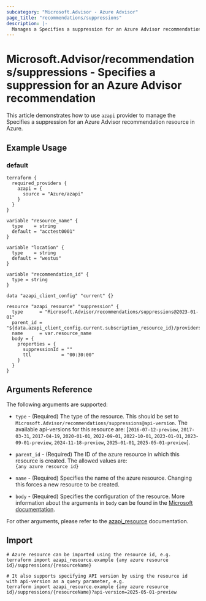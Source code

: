 ```yaml
---
subcategory: "Microsoft.Advisor - Azure Advisor"
page_title: "recommendations/suppressions"
description: |-
  Manages a Specifies a suppression for an Azure Advisor recommendation.
---
```


# Microsoft.Advisor/recommendations/suppressions - Specifies a suppression for an Azure Advisor recommendation

This article demonstrates how to use `azapi` provider to manage the Specifies a suppression for an Azure Advisor recommendation resource in Azure.

## Example Usage

### default

```hcl
terraform {
  required_providers {
    azapi = {
      source = "Azure/azapi"
    }
  }
}

variable "resource_name" {
  type    = string
  default = "acctest0001"
}

variable "location" {
  type    = string
  default = "westus"
}

variable "recommendation_id" {
  type = string
}

data "azapi_client_config" "current" {}

resource "azapi_resource" "suppression" {
  type      = "Microsoft.Advisor/recommendations/suppressions@2023-01-01"
  parent_id = "${data.azapi_client_config.current.subscription_resource_id}/providers/Microsoft.Advisor/recommendations/${var.recommendation_id}"
  name      = var.resource_name
  body = {
    properties = {
      suppressionId = ""
      ttl           = "00:30:00"
    }
  }
}

```



## Arguments Reference

The following arguments are supported:

* `type` - (Required) The type of the resource. This should be set to `Microsoft.Advisor/recommendations/suppressions@api-version`. The available api-versions for this resource are: [`2016-07-12-preview`, `2017-03-31`, `2017-04-19`, `2020-01-01`, `2022-09-01`, `2022-10-01`, `2023-01-01`, `2023-09-01-preview`, `2024-11-18-preview`, `2025-01-01`, `2025-05-01-preview`].

* `parent_id` - (Required) The ID of the azure resource in which this resource is created. The allowed values are:  
  `{any azure resource id}`

* `name` - (Required) Specifies the name of the azure resource. Changing this forces a new resource to be created.

* `body` - (Required) Specifies the configuration of the resource. More information about the arguments in `body` can be found in the [Microsoft documentation](https://learn.microsoft.com/en-us/azure/templates/Microsoft.Advisor/recommendations/suppressions?pivots=deployment-language-terraform).

For other arguments, please refer to the [azapi_resource](https://registry.terraform.io/providers/Azure/azapi/latest/docs/resources/resource) documentation.

## Import

 ```shell
 # Azure resource can be imported using the resource id, e.g.
 terraform import azapi_resource.example {any azure resource id}/suppressions/{resourceName}
 
 # It also supports specifying API version by using the resource id with api-version as a query parameter, e.g.
 terraform import azapi_resource.example {any azure resource id}/suppressions/{resourceName}?api-version=2025-05-01-preview
 ```
